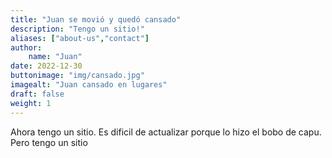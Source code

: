 ```yaml
---
title: "Juan se movió y quedó cansado"
description: "Tengo un sitio!"
aliases: ["about-us","contact"]
author:
    name: "Juan"
date: 2022-12-30
buttonimage: "img/cansado.jpg"
imagealt: "Juan cansado en lugares"
draft: false
weight: 1
---
```


Ahora tengo un sitio. Es dificil de actualizar porque lo hizo el bobo de capu. Pero tengo un sitio
